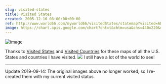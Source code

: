 ```yaml
---  
slug: visited-states
title: Visited States
created: 2005-12-16 08:00:00+00:00
ref: http://www.world66.com/myworld66/visitedStates/statemap?visited=ALAZCACOCTDCDEFLGAILIALAMDMAMSNENVNHNJNMNYNCORPARISCTNTXUTVTVAWAWVWI
image: https://chart.apis.google.com/chart?cht=t&chtm=usa&chs=440x220&chf=bg,s,336699&chco=d0d0d0,cc0000&chd=s:99999999999999999999999999999999999999&chld=WIWVWAVAVTUTTXTNSCRIPAORNCNYNMNJNHNVMAMDMELAINILHIGAFLDECTCOCAAZAKALMSMONEIA
---  
```

[![image](https://chart.apis.google.com/chart?cht=t&chtm=usa&chs=440x220&chf=bg,s,336699&chco=d0d0d0,cc0000&chd=s:99999999999999999999999999999999999999&chld=WIWVWAVAVTUTTXTNSCRIPAORNCNYNMNJNHNVMAMDMELAINILHIGAFLDECTCOCAAZAKALMSMONEIA)](http://www.world66.com/myworld66/visitedStates/statemap?visited=ALAZCACOCTDCDEFLGAILIALAMDMAMSNENVNHNJNMNYNCORPARISCTNTXUTVTVAWAWVWI)
 
Thanks to [Visited States](http://douweosinga.com/projects/visitedstates) and [Visited Countries](http://douweosinga.com/projects/visitedcountries) for these maps of all the U.S. States and countries I have visited.
![](https://chart.apis.google.com/chart?cht=map:fixed=-70,-180,80,180&chs=450x300&chf=bg,s,336699&chco=d0d0d0,cc0000&chd=s:99999999999999999999999999999&chld=US|PR|MX|JM|DO|DM|AE|IN|TR|CN|KR|GB|CH|SE|ES|SK|PT|PL|NO|NL|LI|IT|IE|HU|DE|FR|CZ|AT|BE)
I still have a lot of the world to see!

* * *

Update 2019-09-14: The original images above no longer worked, so I re-created them with my current visited status.

